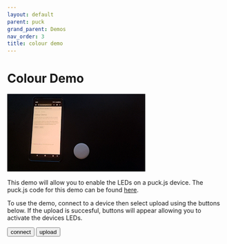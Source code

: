 ```yaml
---
layout: default
parent: puck
grand_parent: Demos
nav_order: 3
title: colour demo
---
```


<script src="https://unpkg.com/remote-uploader@2.8.0/dist/remote.min.js"></script>

# Colour Demo

<img src="../../media/colour.gif"/>

This demo will allow you to enable the LEDs on a puck.js device. The puck.js code for this demo can be found <a href="https://github.com/cmurray95/Dissertation/blob/main/src/demos/colour-test.js">here</a>.

To use the demo, connect to a device then select upload using the buttons below. If the upload is succesful, buttons will appear allowing you to activate the devices LEDs.

<button onclick="connect()" class="btn"> connect </button>
<button onclick="upload()" class="btn"> upload </button>

<p></p>

<div id="leds" style="visibility:hidden">
  <button onclick="red();" class="red"></button> 
  <p></p>
  <button onclick="blue();" class="blue"></button> 
  <p></p>
  <button onclick="green();" class="green"></button>
   <p></p>
  <button onclick="disableLEDs();" class="btn">Reset LEDs</button>

  <p></p>
</div>

<script>
    let connection = new Remote();

    function connect() {
        connection.connect();
    }

    function upload() {
        let url = "https://raw.githubusercontent.com/cmurray95/Dissertation/main/src/demos/colour-test.js";

        connection.upload(url).then(success => {
            if(success){
                document.getElementById("leds").style.visibility = "visible";
            } else {
                alert("Upload Failed! Please try again");
            }
        })
    }

    function red(){
        connection.call("red();");
    }

    function green(){
        connection.call("green();");
    }

    function blue(){
        connection.call("blue();");
    }

    function disableLEDs(){
        connection.call("clear();");
    }
</script>

<style>
    .red {
        height: 25px;
        width: 25px;
        background-color: #D50000;
        border-radius: 50%;
        display: inline-block;
    }
    .blue {
        height: 25px;
        width: 25px;
        background-color: #0D47A1;
        border-radius: 50%;
        display: inline-block;
    }
    .green {
        height: 25px;
        width: 25px;
        background-color: #1B5E20;
        border-radius: 50%;
        display: inline-block;
    }
</style>